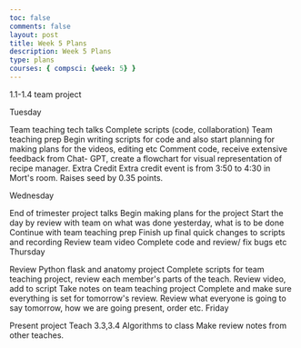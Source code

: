 ```yaml
---
toc: false
comments: false
layout: post
title: Week 5 Plans 
description: Week 5 Plans
type: plans 
courses: { compsci: {week: 5} }
---
```




1.1-1.4 team project


Tuesday

 Team teaching tech talks
 Complete scripts (code, collaboration)
 Team teaching prep
 Begin writing scripts for code and also start planning for making plans for the videos, editing etc
 Comment code, receive extensive feedback from Chat- GPT, create a flowchart for visual representation of recipe manager.
Extra Credit
Extra credit event is from 3:50 to 4:30 in Mort's room. Raises seed by 0.35 points.

Wednesday

 End of trimester project talks
 Begin making plans for the project
 Start the day by review with team on what was done yesterday, what is to be done
 Continue with team teaching prep
 Finish up final quick changes to scripts and recording
 Review team video
 Complete code and review/ fix bugs etc
Thursday

 Review Python flask and anatomy project
 Complete scripts for team teaching project, review each member's parts of the teach.
 Review video, add to script
 Take notes on team teaching project
 Complete and make sure everything is set for tomorrow's review.
 Review what everyone is going to say tomorrow, how we are going present, order etc.
Friday

 Present project
 Teach 3.3,3.4 Algorithms to class
 Make review notes from other teaches.